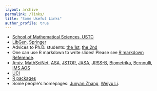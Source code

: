 ```yaml
---
layout: archive
permalink: /links/
title: "Some Useful Links"
author_profile: true
---
```



* [School of Mathematical Sciences, USTC](http://math.ustc.edu.cn/)
* [LibGen](http://libgen.rs/), [Springer](https://www.springer.com/)  
* Advices to Ph.D. students: [the 1st](http://www-stat.wharton.upenn.edu/~steele/Rants/AdviceGS.html), [the 2nd](http://www.cs.cmu.edu/~mblum/research/pdf/grad.html)
* One can use R markdown to write slides! Please see [R markdown Reference](/files/rmarkdown-reference.pdf).
* [Arxiv](https://arxiv.org/), [MathSciNet](http://www.ams.org/mathscinet/), [ASA](http://www.amstat.org/), [JSTOR](http://www.jstor.org/), [JASA](http://www.tandfonline.com/action/showAxaArticles?journalCode=uasa20#), [JRSS-B](http://onlinelibrary.wiley.com/journal/10.1111/(ISSN)1467-9868), [Biometrika](http://biomet.oxfordjournals.org/), [Bernoulli](http://www.bernoulli-society.org/index.php/publications/bernoulli-journal/bernoulli-journal), [IMS AOS](http://imstat.org/aos)
* [UCI](http://archive.ics.uci.edu/ml/)
* [R packages](https://www.rdocumentation.org/)
* Some people's homepages: [Junyan Zhang](https://www.zhangjy9610.me/index-cn.html), [Weiyu Li](http://home.ustc.edu.cn/~liweiyu/index.html).


<!--* [Jeffrey S. Rosenthal's Homepage](http://probability.ca/jeff/)-->
<!--* [Yau Contest](http://yau-contest.com/)--> 
